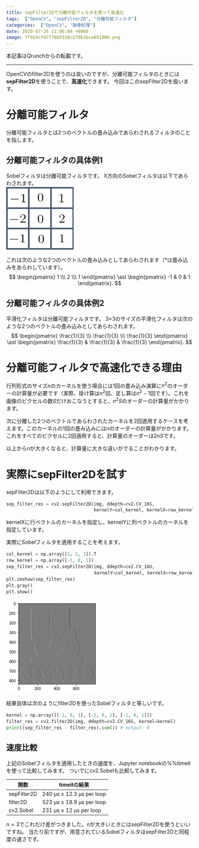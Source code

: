 ```yaml
---
title: sepFilter2Dで分離可能フィルタを使って高速化
tags:  ["OpenCV", "sepFilter2D", "分離可能フィルタ"]
categories:  ["OpenCV", "画像処理"]
date: 2020-07-26 11:06:00 +0900
image: 7f919cf47778b5338c27d63bca691006.png
---
```

本記事はQrunchからの転載です。
___

OpenCVのfilter2Dを使うのは良いのですが、分離可能フィルタのときには**sepFilter2D**を使うことで、**高速化**できます。
今回はこのsepFilter2Dを扱います。

# 分離可能フィルタ

分離可能フィルタとは2つのベクトルの畳み込みであらわされるフィルタのことを指します。

## 分離可能フィルタの具体例1

Sobelフィルタは分離可能フィルタです。
X方向のSobelフィルタは以下であらわされます。  
![](42a4285c83be4fd9c6397dd1b40b799c.png)

これは次のような2つのベクトルの畳み込みとしてあらわされます（$\ast$は畳み込みをあらわしています）。
$$
\begin{pmatrix} 1 \\\ 2 \\\ 1 \end{pmatrix} \ast	 \begin{pmatrix} -1 & 0 & 1 \end{pmatrix}.
$$

## 分離可能フィルタの具体例2

平滑化フィルタは分離可能フィルタです。
3×3のサイズの平滑化フィルタは次のような2つのベクトルの畳み込みとしてあらわされます。
$$
\begin{pmatrix} \frac{1}{3} \\\ \frac{1}{3} \\\ \frac{1}{3} \end{pmatrix} \ast	 \begin{pmatrix} \frac{1}{3} & \frac{1}{3} & \frac{1}{3} \end{pmatrix}.
$$

# 分離可能フィルタで高速化できる理由

行列形式のサイズ$n$のカーネルを使う場合には1回の畳み込み演算に$n^2$のオーダーの計算量が必要です（実際、掛け算は$n^2$回、足し算は$n^2-1$回です）。これを画像のピクセルの数$S$だけおこなうとすると、$n^2S$のオーダーの計算量がかかります。

次に分離した2つのベクトルであらわされたカーネルを2回適用するケースを考えます。このカーネルの1回の畳み込みには$n$のオーダーの計算量がかかります。これをすべてのピクセルに2回適用すると、計算量のオーダーは$2nS$です。

以上から$n$が大きくなると、計算量に大きな違いがでることがわかります。

# 実際にsepFilter2Dを試す

sepFilter2Dは以下のようにして利用できます。

```Python
sep_filter_res = cv2.sepFilter2D(img, ddepth=cv2.CV_16S, 
                                 kernelY=col_kernel, kernelX=row_kernel)
```

kernelXに行ベクトルのカーネルを指定し、kernelYに列ベクトルのカーネルを指定しています。

実際にSobelフィルタを適用することを考えます。

```Python
col_kernel = np.array([1, 2, 1]).T
row_kernel = np.array([-1, 0, 1])
sep_filter_res = cv2.sepFilter2D(img, ddepth=cv2.CV_16U, 
　　　　　　　　　　　　　　　　　　　　kernelY=col_kernel, kernelX=row_kernel)
plt.imshow(sep_filter_res)
plt.gray()
plt.show()
```

![](7f919cf47778b5338c27d63bca691006.png)

結果自体は次のようにfilter2Dを使ったSobelフィルタと等しいです。

``` Python
kernel = np.array([[-1, 0, 1], [-2, 0, 2], [-1, 0, 1]])
filter_res = cv2.filter2D(img, ddepth=cv2.CV_16S, kernel=kernel)
print((sep_filter_res - filter_res).sum()) # output: 0
```

## 速度比較

上記のSobelフィルタを適用したときの速度を、Jupyter notebookの%%timeitを使って比較してみます。
ついでにcv2.Sobelも比較してみます。

| 関数        | timeitの結果              |
| ----------- | ------------------------- |
| sepFilter2D | 240 µs ± 12.3 µs per loop |
| filter2D    | 523 µs ± 18.9 µs per loop |
| cv2.Sobel   | 231 µs ± 12 µs per loop   |

$n=3$でこれだけ差がつきました。$n$が大きいときにはsepFilter2Dを使うといいですね。
当たり前ですが、用意されているSobelフィルタはsepFilter2Dと同程度の速さです。
